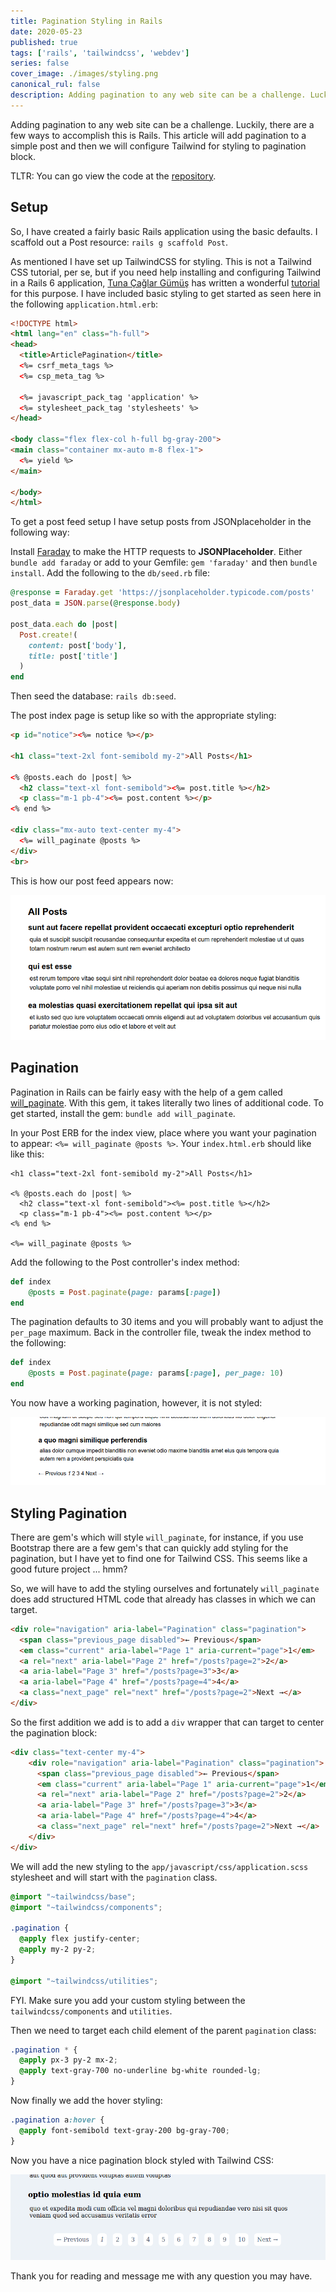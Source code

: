 ```yaml
---
title: Pagination Styling in Rails
date: 2020-05-23
published: true
tags: ['rails', 'tailwindcss', 'webdev']
series: false
cover_image: ./images/styling.png
canonical_rul: false
description: Adding pagination to any web site can be a challenge. Luckily, there are a few ways to accomplish this is Rails. This article will add pagination to a simple post and then we will configure Tailwind for styling to pagination block.
---
```

Adding pagination to any web site can be a challenge. Luckily, there are a few ways to accomplish this is Rails. This article will add pagination to a simple post and then we will configure Tailwind for styling to pagination block.

TLTR: You can go view the code at the [repository](https://github.com/eclectic-coding/article-pagination-tailwindcss).

## Setup

So, I have created a fairly basic Rails application using the basic defaults. I scaffold out a Post resource: `rails g scaffold Post`.

As mentioned I have set up TailwindCSS for styling. This is not a Tailwind CSS tutorial, per se, but if you need help installing and configuring Tailwind in a Rails 6 application, [Tuna Çağlar Gümüş](https://dev.to/tcgumus) has written a wonderful [tutorial](https://dev.to/tcgumus/how-to-install-tailwind-css-on-rails-6-0-2h3f) for this purpose. I have included basic styling to get started as seen here in the following `application.html.erb`:

```html
<!DOCTYPE html>
<html lang="en" class="h-full">
<head>
  <title>ArticlePagination</title>
  <%= csrf_meta_tags %>
  <%= csp_meta_tag %>

  <%= javascript_pack_tag 'application' %>
  <%= stylesheet_pack_tag 'stylesheets' %>
</head>

<body class="flex flex-col h-full bg-gray-200">
<main class="container mx-auto m-8 flex-1">
  <%= yield %>
</main>

</body>
</html>
```

To get a post feed setup I have setup posts from JSONplaceholder in the following way:

Install [Faraday](https://github.com/lostisland/faraday) to make the HTTP requests to **JSONPlaceholder**. Either `bundle add faraday` or add to your Gemfile: `gem 'faraday'` and then `bundle install`. Add the following to the `db/seed.rb` file:

```ruby
@response = Faraday.get 'https://jsonplaceholder.typicode.com/posts'
post_data = JSON.parse(@response.body)

post_data.each do |post|
  Post.create!(
    content: post['body'],
    title: post['title']
  )
end
```
Then seed the database: `rails db:seed`.

The post index page is setup like so with the appropriate styling:

```html
<p id="notice"><%= notice %></p>

<h1 class="text-2xl font-semibold my-2">All Posts</h1>

<% @posts.each do |post| %>
  <h2 class="text-xl font-semibold"><%= post.title %></h2>
  <p class="m-1 pb-4"><%= post.content %></p>
<% end %>

<div class="mx-auto text-center my-4">
  <%= will_paginate @posts %>
</div>
<br>
```
This is how our post feed appears now:

![Feed page screenshot](./images/pagination-feed.png)

## Pagination

Pagination in Rails can be fairly easy with the help of a gem called [will_paginate](). With this gem, it takes literally two lines of additional code. To get started, install the gem: `bundle add will_paginate`.

In your Post ERB for the index view, place where you want your pagination to appear: `<%= will_paginate @posts %>`. Your `index.html.erb` should like like this:

```erb
<h1 class="text-2xl font-semibold my-2">All Posts</h1>

<% @posts.each do |post| %>
  <h2 class="text-xl font-semibold"><%= post.title %></h2>
  <p class="m-1 pb-4"><%= post.content %></p>
<% end %>

<%= will_paginate @posts %>

```

Add the following to the Post controller's index method:

```ruby
def index
    @posts = Post.paginate(page: params[:page])
end
```

The pagination defaults to 30 items and you will probably want to adjust the `per_page` maximum. Back in the controller file, tweak the index method to the following:

```ruby
def index
    @posts = Post.paginate(page: params[:page], per_page: 10)
end
```
You now have a working pagination, however, it is not styled:

![Screenshot of pagination block](./images/pagination-block.png)

## Styling Pagination

There are gem's which will style `will_paginate`, for instance, if you use Bootstrap there are a few gem's that can quickly add styling for the pagination, but I have yet to find one for Tailwind CSS. This seems like a good future project ... hmm?

So, we will have to add the styling ourselves and fortunately `will_paginate` does add structured HTML code that already has classes in which we can target.

```html
<div role="navigation" aria-label="Pagination" class="pagination">
  <span class="previous_page disabled">← Previous</span> 
  <em class="current" aria-label="Page 1" aria-current="page">1</em> 
  <a rel="next" aria-label="Page 2" href="/posts?page=2">2</a> 
  <a aria-label="Page 3" href="/posts?page=3">3</a> 
  <a aria-label="Page 4" href="/posts?page=4">4</a> 
  <a class="next_page" rel="next" href="/posts?page=2">Next →</a>
</div>
```

So the first addition we add is to add a `div` wrapper that can target to center the pagination block:
```html
<div class="text-center my-4">
    <div role="navigation" aria-label="Pagination" class="pagination">
      <span class="previous_page disabled">← Previous</span> 
      <em class="current" aria-label="Page 1" aria-current="page">1</em> 
      <a rel="next" aria-label="Page 2" href="/posts?page=2">2</a> 
      <a aria-label="Page 3" href="/posts?page=3">3</a> 
      <a aria-label="Page 4" href="/posts?page=4">4</a> 
      <a class="next_page" rel="next" href="/posts?page=2">Next →</a>
    </div>
</div>
```

We will add the new styling to the `app/javascript/css/application.scss` stylesheet and will start with the `pagination` class.

```scss
@import "~tailwindcss/base";
@import "~tailwindcss/components";

.pagination {
  @apply flex justify-center;
  @apply my-2 py-2;
}

@import "~tailwindcss/utilities"; 
```
FYI. Make sure you add your custom styling between the `tailwindcss/components` and `utilities`.

Then we need to target each child element of the parent `pagination` class:

```scss
.pagination * {
  @apply px-3 py-2 mx-2;
  @apply text-gray-700 no-underline bg-white rounded-lg;
}
```
Now finally we add the hover styling:
```scss
.pagination a:hover {
  @apply font-semibold text-gray-200 bg-gray-700;
}
```

Now you have a nice pagination block styled with Tailwind CSS:

![](./images/pagination-styled.png)

Thank you for reading and message me with any question you may have.
